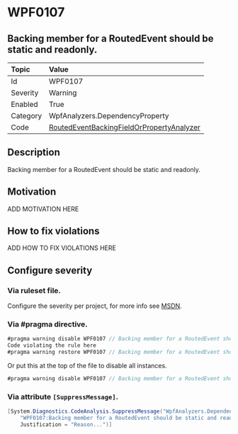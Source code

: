 # WPF0107
## Backing member for a RoutedEvent should be static and readonly.

| Topic    | Value
| :--      | :--
| Id       | WPF0107
| Severity | Warning
| Enabled  | True
| Category | WpfAnalyzers.DependencyProperty
| Code     | [RoutedEventBackingFieldOrPropertyAnalyzer](https://github.com/DotNetAnalyzers/WpfAnalyzers/blob/master/WpfAnalyzers/Analyzers/RoutedEventBackingFieldOrPropertyAnalyzer.cs)

## Description

Backing member for a RoutedEvent should be static and readonly.

## Motivation

ADD MOTIVATION HERE

## How to fix violations

ADD HOW TO FIX VIOLATIONS HERE

<!-- start generated config severity -->
## Configure severity

### Via ruleset file.

Configure the severity per project, for more info see [MSDN](https://msdn.microsoft.com/en-us/library/dd264949.aspx).

### Via #pragma directive.
```C#
#pragma warning disable WPF0107 // Backing member for a RoutedEvent should be static and readonly.
Code violating the rule here
#pragma warning restore WPF0107 // Backing member for a RoutedEvent should be static and readonly.
```

Or put this at the top of the file to disable all instances.
```C#
#pragma warning disable WPF0107 // Backing member for a RoutedEvent should be static and readonly.
```

### Via attribute `[SuppressMessage]`.

```C#
[System.Diagnostics.CodeAnalysis.SuppressMessage("WpfAnalyzers.DependencyProperty", 
    "WPF0107:Backing member for a RoutedEvent should be static and readonly.", 
    Justification = "Reason...")]
```
<!-- end generated config severity -->